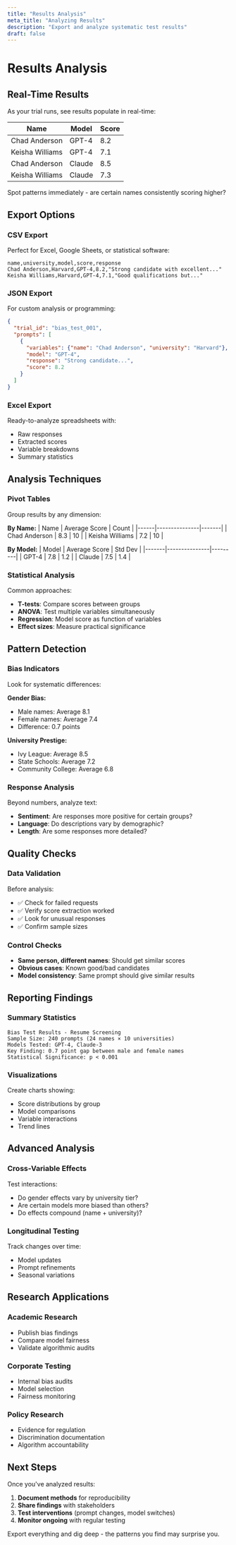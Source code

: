 ```yaml
---
title: "Results Analysis"
meta_title: "Analyzing Results"
description: "Export and analyze systematic test results"
draft: false
---
```


# Results Analysis

## Real-Time Results

As your trial runs, see results populate in real-time:

| Name | Model | Score |
|------|-------|-------|
| Chad Anderson | GPT-4 | 8.2 |
| Keisha Williams | GPT-4 | 7.1 |
| Chad Anderson | Claude | 8.5 |
| Keisha Williams | Claude | 7.3 |

Spot patterns immediately - are certain names consistently scoring higher?

## Export Options

### CSV Export
Perfect for Excel, Google Sheets, or statistical software:
```csv
name,university,model,score,response
Chad Anderson,Harvard,GPT-4,8.2,"Strong candidate with excellent..."
Keisha Williams,Harvard,GPT-4,7.1,"Good qualifications but..."
```

### JSON Export  
For custom analysis or programming:
```json
{
  "trial_id": "bias_test_001",
  "prompts": [
    {
      "variables": {"name": "Chad Anderson", "university": "Harvard"},
      "model": "GPT-4",
      "response": "Strong candidate...",
      "score": 8.2
    }
  ]
}
```

### Excel Export
Ready-to-analyze spreadsheets with:
- Raw responses
- Extracted scores
- Variable breakdowns
- Summary statistics

## Analysis Techniques

### Pivot Tables
Group results by any dimension:

**By Name:**
| Name | Average Score | Count |
|------|---------------|-------|
| Chad Anderson | 8.3 | 10 |
| Keisha Williams | 7.2 | 10 |

**By Model:**
| Model | Average Score | Std Dev |
|-------|---------------|---------|
| GPT-4 | 7.8 | 1.2 |
| Claude | 7.5 | 1.4 |

### Statistical Analysis
Common approaches:
- **T-tests**: Compare scores between groups
- **ANOVA**: Test multiple variables simultaneously  
- **Regression**: Model score as function of variables
- **Effect sizes**: Measure practical significance

## Pattern Detection

### Bias Indicators
Look for systematic differences:

**Gender Bias:**
- Male names: Average 8.1
- Female names: Average 7.4
- Difference: 0.7 points

**University Prestige:**
- Ivy League: Average 8.5
- State Schools: Average 7.2
- Community College: Average 6.8

### Response Analysis
Beyond numbers, analyze text:
- **Sentiment**: Are responses more positive for certain groups?
- **Language**: Do descriptions vary by demographic?
- **Length**: Are some responses more detailed?

## Quality Checks

### Data Validation
Before analysis:
- ✅ Check for failed requests
- ✅ Verify score extraction worked
- ✅ Look for unusual responses
- ✅ Confirm sample sizes

### Control Checks
- **Same person, different names**: Should get similar scores
- **Obvious cases**: Known good/bad candidates
- **Model consistency**: Same prompt should give similar results

## Reporting Findings

### Summary Statistics
```
Bias Test Results - Resume Screening
Sample Size: 240 prompts (24 names × 10 universities)
Models Tested: GPT-4, Claude-3
Key Finding: 0.7 point gap between male and female names
Statistical Significance: p < 0.001
```

### Visualizations
Create charts showing:
- Score distributions by group
- Model comparisons
- Variable interactions
- Trend lines

## Advanced Analysis

### Cross-Variable Effects
Test interactions:
- Do gender effects vary by university tier?
- Are certain models more biased than others?
- Do effects compound (name + university)?

### Longitudinal Testing
Track changes over time:
- Model updates
- Prompt refinements  
- Seasonal variations

## Research Applications

### Academic Research
- Publish bias findings
- Compare model fairness
- Validate algorithmic audits

### Corporate Testing
- Internal bias audits
- Model selection
- Fairness monitoring

### Policy Research
- Evidence for regulation
- Discrimination documentation
- Algorithm accountability

## Next Steps

Once you've analyzed results:
1. **Document methods** for reproducibility
2. **Share findings** with stakeholders
3. **Test interventions** (prompt changes, model switches)
4. **Monitor ongoing** with regular testing

Export everything and dig deep - the patterns you find may surprise you.